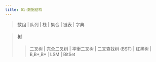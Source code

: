 ```yaml
---
title: 01-数据结构
---
```



> 数组 | 队列 | 栈 | 集合 | 链表 | 字典

 
>#### 树
> > 二叉树 | 完全二叉树 | 平衡二叉树 | 二叉查找树 (BST) | 红黑树 | B,B+,B* | LSM | BitSet
